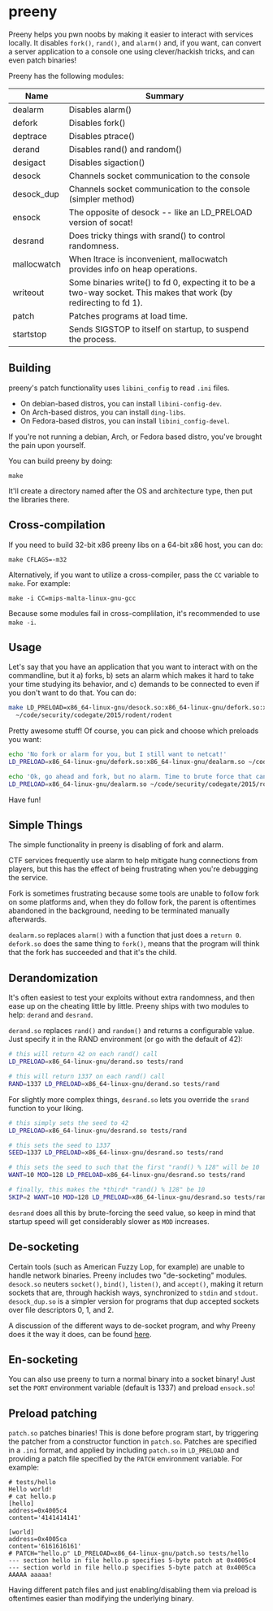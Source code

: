 # preeny

Preeny helps you pwn noobs by making it easier to interact with services locally.
It disables `fork()`, `rand()`, and `alarm()` and, if you want, can convert a server application to a console one using clever/hackish tricks, and can even patch binaries!

Preeny has the following modules:

| Name | Summary |
|------|---------|
| dealarm | Disables alarm() |
| defork | Disables fork() |
| deptrace | Disables ptrace() |
| derand | Disables rand() and random() |
| desigact | Disables sigaction() |
| desock | Channels socket communication to the console |
| desock\_dup | Channels socket communication to the console (simpler method) |
| ensock | The opposite of desock -- like an LD\_PRELOAD version of socat! |
| desrand | Does tricky things with srand() to control randomness. |
| mallocwatch | When ltrace is inconvenient, mallocwatch provides info on heap operations. |
| writeout | Some binaries write() to fd 0, expecting it to be a two-way socket. This makes that work (by redirecting to fd 1). |
| patch | Patches programs at load time. |
| startstop | Sends SIGSTOP to itself on startup, to suspend the process. |

## Building

preeny's patch functionality uses `libini_config` to read `.ini` files.

* On debian-based distros, you can install `libini-config-dev`.
* On Arch-based distros, you can install `ding-libs`.
* On Fedora-based distros, you can install `libini_config-devel`.

If you're not running a debian, Arch, or Fedora based distro, you've brought the pain upon yourself.

You can build preeny by doing:

    make

It'll create a directory named after the OS and architecture type, then put the libraries there.

## Cross-compilation

If you need to build 32-bit x86 preeny libs on a 64-bit x86 host, you can do:

    make CFLAGS=-m32

Alternatively, if you want to utilize a cross-compiler, pass the `CC` variable to `make`.  For example:

    make -i CC=mips-malta-linux-gnu-gcc

Because some modules fail in cross-complilation, it's recommended to use `make -i`.

## Usage

Let's say that you have an application that you want to interact with on the commandline, but it a) forks, b) sets an alarm which makes it hard to take your time studying its behavior, and c) demands to be connected to even if you don't want to do that.
You can do:

```bash
make LD_PRELOAD=x86_64-linux-gnu/desock.so:x86_64-linux-gnu/defork.so:x86_64-linux-gnu/dealarm.so \
  ~/code/security/codegate/2015/rodent/rodent
```

Pretty awesome stuff!  Of course, you can pick and choose which preloads you want:

```bash
echo 'No fork or alarm for you, but I still want to netcat!'
LD_PRELOAD=x86_64-linux-gnu/defork.so:x86_64-linux-gnu/dealarm.so ~/code/security/codegate/2015/rodent/rodent

echo 'Ok, go ahead and fork, but no alarm. Time to brute force that canary.'
LD_PRELOAD=x86_64-linux-gnu/dealarm.so ~/code/security/codegate/2015/rodent/rodent
```

Have fun!

## Simple Things

The simple functionality in preeny is disabling of fork and alarm.

CTF services frequently use alarm to help mitigate hung connections from players, but this has the effect of being frustrating when you're debugging the service.

Fork is sometimes frustrating because some tools are unable to follow fork on some platforms and, when they do follow fork, the parent is oftentimes abandoned in the background, needing to be terminated manually afterwards.

`dealarm.so` replaces `alarm()` with a function that just does a `return 0`.
`defork.so` does the same thing to `fork()`, means that the program will think that the fork has succeeded and that it's the child.

## Derandomization

It's often easiest to test your exploits without extra randomness, and then ease up on the cheating little by little.
Preeny ships with two modules to help: `derand` and `desrand`.

`derand.so` replaces `rand()` and `random()` and returns a configurable value. Just specify it in the RAND environment (or go with the default of 42):

```bash
# this will return 42 on each rand() call
LD_PRELOAD=x86_64-linux-gnu/derand.so tests/rand

# this will return 1337 on each rand() call
RAND=1337 LD_PRELOAD=x86_64-linux-gnu/derand.so tests/rand
```

For slightly more complex things, `desrand.so` lets you override the `srand` function to your liking.

```bash
# this simply sets the seed to 42
LD_PRELOAD=x86_64-linux-gnu/desrand.so tests/rand

# this sets the seed to 1337
SEED=1337 LD_PRELOAD=x86_64-linux-gnu/desrand.so tests/rand

# this sets the seed to such that the first "rand() % 128" will be 10
WANT=10 MOD=128 LD_PRELOAD=x86_64-linux-gnu/desrand.so tests/rand

# finally, this makes the *third* "rand() % 128" be 10
SKIP=2 WANT=10 MOD=128 LD_PRELOAD=x86_64-linux-gnu/desrand.so tests/rand
```

`desrand` does all this by brute-forcing the seed value, so keep in mind that startup speed will get considerably slower as `MOD` increases.

## De-socketing

Certain tools (such as American Fuzzy Lop, for example) are unable to handle network binaries.
Preeny includes two "de-socketing" modules.
`desock.so` neuters `socket()`, `bind()`, `listen()`, and `accept()`, making it return sockets that are, through hackish ways, synchronized to `stdin` and `stdout`.
`desock_dup.so` is a simpler version for programs that dup accepted sockets over file descriptors 0, 1, and 2.

A discussion of the different ways to de-socket program, and why Preeny does it the way it does, can be found [here](https://github.com/zardus/preeny/issues/10).

## En-socketing

You can also use preeny to turn a normal binary into a socket binary! Just set the `PORT` environment variable (default is 1337) and preload `ensock.so`!

## Preload patching

`patch.so` patches binaries!
This is done before program start, by triggering the patcher from a constructor function in `patch.so`.
Patches are specified in a `.ini` format, and applied by including `patch.so` in `LD_PRELOAD` and providing a patch file specified by the `PATCH` environment variable.
For example:

```ShellSession
# tests/hello 
Hello world!
# cat hello.p 
[hello]
address=0x4005c4
content='4141414141'

[world]
address=0x4005ca
content='6161616161'
# PATCH="hello.p" LD_PRELOAD=x86_64-linux-gnu/patch.so tests/hello 
--- section hello in file hello.p specifies 5-byte patch at 0x4005c4
--- section world in file hello.p specifies 5-byte patch at 0x4005ca
AAAAA aaaaa!

```

Having different patch files and just enabling/disabling them via preload is oftentimes easier than modifying the underlying binary.
